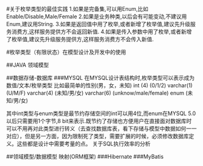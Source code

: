 #关于枚举类型的最佳实践
		1.如果是完备集,可以用Enum,比如Enable/Disable,Male/Female
		2.如果是业务种类,以后会有可能变动,不建议用Enum,建议用String.
		3.如果是返回值中用了枚举,或者新增了枚举值,建议先升级服务消费方,这样服务提供方不会返回新值.
		4.如果是传入参数中用了枚举,或者新增了枚举值,建议先升级服务提供方,这样服务消费方不会传入新值.
		
#枚举类型（有限状态）在模型设计及开发中的使用

##JAVA 领域模型

##数据存储-数据库
###MYSQL
在MYSQL设计表结构时,枚举类型可以表示成为数值/文本/枚举类型
比如最简单的性别(男，女，未知)
int (4) (0/1/2) 
varchar(1) (U/M/F)
varchar(4) (未知/男/女)
varchar(6) (unknow/male/female)
enum (未知/男/女)

其中int类型与enum类型是最节约存储空间的int可以用4位,而enum在MYSQL 5.0以后只需要用1个字节,8 bit来表示.既节约了存储也方便用户在直接面对数据库时可以不用再对此类型进行转义（去查找数据库表，看下存储与模型中数据如何一一对应），但是另一方面，因为限制死了类型，需要扩展的时候，必须修改数据库定义。这些都是设计中需要考量的点。 
关于SQL执行效率的分析

##领域模型/数据模型 映射(ORM框架)
###Hibernate
###MyBatis		